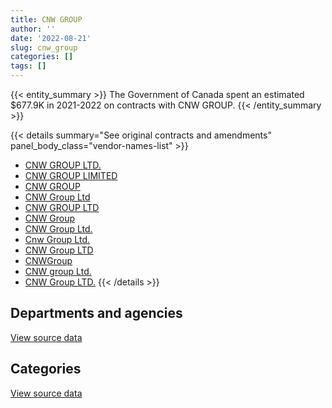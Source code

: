 ```yaml
---
title: CNW GROUP
author: ''
date: '2022-08-21'
slug: cnw_group
categories: []
tags: []
---
```


<script src="/rmarkdown-libs/htmlwidgets/htmlwidgets.js"></script>
<link href="/rmarkdown-libs/datatables-css/datatables-crosstalk.css" rel="stylesheet" />
<script src="/rmarkdown-libs/datatables-binding/datatables.js"></script>
<script src="/rmarkdown-libs/jquery/jquery-3.6.0.min.js"></script>
<link href="/rmarkdown-libs/dt-core-bootstrap/css/dataTables.bootstrap.min.css" rel="stylesheet" />
<link href="/rmarkdown-libs/dt-core-bootstrap/css/dataTables.bootstrap.extra.css" rel="stylesheet" />
<script src="/rmarkdown-libs/dt-core-bootstrap/js/jquery.dataTables.min.js"></script>
<script src="/rmarkdown-libs/dt-core-bootstrap/js/dataTables.bootstrap.min.js"></script>
<link href="/rmarkdown-libs/crosstalk/css/crosstalk.min.css" rel="stylesheet" />
<script src="/rmarkdown-libs/crosstalk/js/crosstalk.min.js"></script>
<script src="/rmarkdown-libs/htmlwidgets/htmlwidgets.js"></script>
<link href="/rmarkdown-libs/datatables-css/datatables-crosstalk.css" rel="stylesheet" />
<script src="/rmarkdown-libs/datatables-binding/datatables.js"></script>
<script src="/rmarkdown-libs/jquery/jquery-3.6.0.min.js"></script>
<link href="/rmarkdown-libs/dt-core-bootstrap/css/dataTables.bootstrap.min.css" rel="stylesheet" />
<link href="/rmarkdown-libs/dt-core-bootstrap/css/dataTables.bootstrap.extra.css" rel="stylesheet" />
<script src="/rmarkdown-libs/dt-core-bootstrap/js/jquery.dataTables.min.js"></script>
<script src="/rmarkdown-libs/dt-core-bootstrap/js/dataTables.bootstrap.min.js"></script>
<link href="/rmarkdown-libs/crosstalk/css/crosstalk.min.css" rel="stylesheet" />
<script src="/rmarkdown-libs/crosstalk/js/crosstalk.min.js"></script>

{{< entity_summary >}}
The Government of Canada spent an estimated \$677.9K in 2021-2022 on contracts with CNW GROUP.
{{< /entity_summary >}}

{{< details summary="See original contracts and amendments" panel_body_class="vendor-names-list" >}}
- [CNW GROUP LTD.](https://search.open.canada.ca/en/ct/?sort=contract_value_f%20desc&page=1&search_text=%22CNW%20GROUP%20LTD.%22)
- [CNW GROUP LIMITED](https://search.open.canada.ca/en/ct/?sort=contract_value_f%20desc&page=1&search_text=%22CNW%20GROUP%20LIMITED%22)
- [CNW GROUP](https://search.open.canada.ca/en/ct/?sort=contract_value_f%20desc&page=1&search_text=%22CNW%20GROUP%22)
- [CNW Group Ltd](https://search.open.canada.ca/en/ct/?sort=contract_value_f%20desc&page=1&search_text=%22CNW%20Group%20Ltd%22)
- [CNW GROUP LTD](https://search.open.canada.ca/en/ct/?sort=contract_value_f%20desc&page=1&search_text=%22CNW%20GROUP%20LTD%22)
- [CNW Group](https://search.open.canada.ca/en/ct/?sort=contract_value_f%20desc&page=1&search_text=%22CNW%20Group%22)
- [CNW Group Ltd.](https://search.open.canada.ca/en/ct/?sort=contract_value_f%20desc&page=1&search_text=%22CNW%20Group%20Ltd.%22)
- [Cnw Group Ltd.](https://search.open.canada.ca/en/ct/?sort=contract_value_f%20desc&page=1&search_text=%22Cnw%20Group%20Ltd.%22)
- [CNW Group LTD](https://search.open.canada.ca/en/ct/?sort=contract_value_f%20desc&page=1&search_text=%22CNW%20Group%20LTD%22)
- [CNWGroup](https://search.open.canada.ca/en/ct/?sort=contract_value_f%20desc&page=1&search_text=%22CNWGroup%22)
- [CNW group Ltd.](https://search.open.canada.ca/en/ct/?sort=contract_value_f%20desc&page=1&search_text=%22CNW%20group%20Ltd.%22)
- [CNW Group LTD.](https://search.open.canada.ca/en/ct/?sort=contract_value_f%20desc&page=1&search_text=%22CNW%20Group%20LTD.%22)
{{< /details >}}

## Departments and agencies

<div id="htmlwidget-1" style="width:100%;height:auto;" class="datatables html-widget"></div>
<script type="application/json" data-for="htmlwidget-1">{"x":{"style":"bootstrap","filter":"none","vertical":false,"data":[["<a href=\"/departments/aafc-aac/\">Agriculture and Agri-Food Canada<\/a>","<a href=\"/departments/aandc-aadnc/\">Crown-Indigenous Relations and Northern Affairs Canada<\/a>","<a href=\"/departments/cbsa-asfc/\">Canada Border Services Agency<\/a>","<a href=\"/departments/ced-dec/\">Canada Economic Development for Quebec Regions<\/a>","<a href=\"/departments/cer-rec/\">Canada Energy Regulator<\/a>","<a href=\"/departments/cfia-acia/\">Canadian Food Inspection Agency<\/a>","<a href=\"/departments/cic/\">Immigration, Refugees and Citizenship Canada<\/a>","<a href=\"/departments/cihr-irsc/\">Canadian Institutes of Health Research<\/a>","<a href=\"/departments/cra-arc/\">Canada Revenue Agency<\/a>","<a href=\"/departments/csa-asc/\">Canadian Space Agency<\/a>","<a href=\"/departments/csc-scc/\">Correctional Service of Canada<\/a>","<a href=\"/departments/cta-otc/\">Canadian Transportation Agency<\/a>","<a href=\"/departments/dfo-mpo/\">Fisheries and Oceans Canada<\/a>","<a href=\"/departments/ec/\">Environment and Climate Change Canada<\/a>","<a href=\"/departments/elections/\">Elections Canada<\/a>","<a href=\"/departments/esdc-edsc/\">Employment and Social Development Canada<\/a>","<a href=\"/departments/fcac-acfc/\">Financial Consumer Agency of Canada<\/a>","<a href=\"/departments/hc-sc/\">Health Canada<\/a>","<a href=\"/departments/ic/\">Innovation, Science and Economic Development Canada<\/a>","<a href=\"/departments/infc/\">Infrastructure Canada<\/a>","<a href=\"/departments/isc-sac/\">Indigenous Services Canada<\/a>","<a href=\"/departments/jus/\">Department of Justice Canada<\/a>","<a href=\"/departments/lac-bac/\">Library and Archives Canada<\/a>","<a href=\"/departments/nrc-cnrc/\">National Research Council Canada<\/a>","<a href=\"/departments/nrcan-rncan/\">Natural Resources Canada<\/a>","<a href=\"/departments/nserc-crsng/\">Natural Sciences and Engineering Research Council of Canada<\/a>","<a href=\"/departments/osgg-bsgg/\">Office of the Secretary to the Governor General<\/a>","<a href=\"/departments/pc/\">Parks Canada<\/a>","<a href=\"/departments/pch/\">Canadian Heritage<\/a>","<a href=\"/departments/pco-bcp/\">Privy Council Office<\/a>","<a href=\"/departments/ppsc-sppc/\">Public Prosecution Service of Canada<\/a>","<a href=\"/departments/ps-sp/\">Public Safety Canada<\/a>","<a href=\"/departments/pwgsc-tpsgc/\">Public Services and Procurement Canada<\/a>","<a href=\"/departments/ssc-spc/\">Shared Services Canada<\/a>","<a href=\"/departments/tc/\">Transport Canada<\/a>","<a href=\"/departments/tsb-bst/\">Transportation Safety Board of Canada<\/a>","<a href=\"/departments/vac-acc/\">Veterans Affairs Canada<\/a>","<a href=\"/departments/wage/\">Department for Women and Gender Equality<\/a>","<a href=\"/departments/wd-deo/\">Western Economic Diversification Canada<\/a>"],[27685,47865.62,null,28226.36,10499,24180,24965.79,28250,22600,22995,10498.95,2415.52,33900,649.05,23702.62,24950.4,null,31174.44,null,29529.27,39413.84,null,null,11146.47,36551.78,11367.8,22600,16096.5,36318.2,47703.91,4584.28,22600,38966.47,6931.93,29226.55,19775,45200,null,null],[22600,52840.54,null,29840.43,10500,28365,25034.19,28250,7032.74,19545.75,10499.99,2422.14,18101.72,39592.2,30439.15,23791.02,14060.9,31798.2,24950.4,29610.18,52840.54,33900,4047.5,843.24,31999.93,null,22600,null,32226.25,29756.46,6191.32,22600,39073.23,null,56377.17,null,51076,null,12995],[22600,null,16950,26407.46,10500,29380,26130,28250,13714.08,24144.75,10498.95,2415.52,20926.11,67068.75,17636,26469.12,13059.1,32435.52,69030.63,29529.27,null,16950,6451.25,9326.76,32982.87,11506.79,null,null,56981.92,40294.22,6174.4,24860,2570246.7,null,33900,13560,45200,29289.6,null],[null,null,3318.26,22995,null,30000,26130,28250,81868.87,17331.28,null,null,37586.17,45053.75,5846.46,26469.12,null,34179.98,26469.12,29529.27,26469.12,16950,6451.25,null,35862.46,11506.79,null,28743.75,2472.67,62106.38,null,null,28250,null,8750.61,null,null,35301.92,null]],"container":"<table class=\"table table-striped table-hover row-border order-column display\">\n  <thead>\n    <tr>\n      <th>Department<\/th>\n      <th>2018-2019<\/th>\n      <th>2019-2020<\/th>\n      <th>2020-2021<\/th>\n      <th>2021-2022<\/th>\n    <\/tr>\n  <\/thead>\n<\/table>","options":{"order":[[4,"desc"]],"pageLength":10,"autoWidth":true,"columnDefs":[{"targets":1,"render":"function(data, type, row, meta) {\n    return type !== 'display' ? data : DTWidget.formatCurrency(data, \"$\", 2, 3, \",\", \".\", true, null);\n  }"},{"targets":2,"render":"function(data, type, row, meta) {\n    return type !== 'display' ? data : DTWidget.formatCurrency(data, \"$\", 2, 3, \",\", \".\", true, null);\n  }"},{"targets":3,"render":"function(data, type, row, meta) {\n    return type !== 'display' ? data : DTWidget.formatCurrency(data, \"$\", 2, 3, \",\", \".\", true, null);\n  }"},{"targets":4,"render":"function(data, type, row, meta) {\n    return type !== 'display' ? data : DTWidget.formatCurrency(data, \"$\", 2, 3, \",\", \".\", true, null);\n  }"},{"width":"16%","targets":[1,2,3,4]},{"className":"dt-right","targets":[1,2,3,4]}],"orderClasses":false}},"evals":["options.columnDefs.0.render","options.columnDefs.1.render","options.columnDefs.2.render","options.columnDefs.3.render"],"jsHooks":[]}</script>
<p class="text-right">
<a href="https://github.com/GoC-Spending/contracts-data/tree/main/data/out/vendors/cnw_group/summary_by_fiscal_year_by_department.csv" class="source-data-link btn btn-link">View source data</a>
</p>

## Categories

<div id="htmlwidget-2" style="width:100%;height:auto;" class="datatables html-widget"></div>
<script type="application/json" data-for="htmlwidget-2">{"x":{"style":"bootstrap","filter":"none","vertical":false,"data":[["<a href=\"/categories/2_professional_services/\">Professional services<\/a>","<a href=\"/categories/4_medical/\">Medical<\/a>","<a href=\"/categories/9_human_capital/\">Human capital<\/a>"],[723710.32,null,58859.44],[814002.98,null,31798.2],[3338349.15,null,46520.64],[521915.68,3318.26,152658.29]],"container":"<table class=\"table table-striped table-hover row-border order-column display\">\n  <thead>\n    <tr>\n      <th>Category<\/th>\n      <th>2018-2019<\/th>\n      <th>2019-2020<\/th>\n      <th>2020-2021<\/th>\n      <th>2021-2022<\/th>\n    <\/tr>\n  <\/thead>\n<\/table>","options":{"order":[[4,"desc"]],"dom":"t","pageLength":30,"autoWidth":true,"columnDefs":[{"targets":1,"render":"function(data, type, row, meta) {\n    return type !== 'display' ? data : DTWidget.formatCurrency(data, \"$\", 2, 3, \",\", \".\", true, null);\n  }"},{"targets":2,"render":"function(data, type, row, meta) {\n    return type !== 'display' ? data : DTWidget.formatCurrency(data, \"$\", 2, 3, \",\", \".\", true, null);\n  }"},{"targets":3,"render":"function(data, type, row, meta) {\n    return type !== 'display' ? data : DTWidget.formatCurrency(data, \"$\", 2, 3, \",\", \".\", true, null);\n  }"},{"targets":4,"render":"function(data, type, row, meta) {\n    return type !== 'display' ? data : DTWidget.formatCurrency(data, \"$\", 2, 3, \",\", \".\", true, null);\n  }"},{"width":"16%","targets":[1,2,3,4]},{"className":"dt-right","targets":[1,2,3,4]}],"orderClasses":false,"lengthMenu":[10,25,30,50,100]}},"evals":["options.columnDefs.0.render","options.columnDefs.1.render","options.columnDefs.2.render","options.columnDefs.3.render"],"jsHooks":[]}</script>
<p class="text-right">
<a href="https://github.com/GoC-Spending/contracts-data/tree/main/data/out/vendors/cnw_group/summary_by_fiscal_year_by_category.csv" class="source-data-link btn btn-link">View source data</a>
</p>
